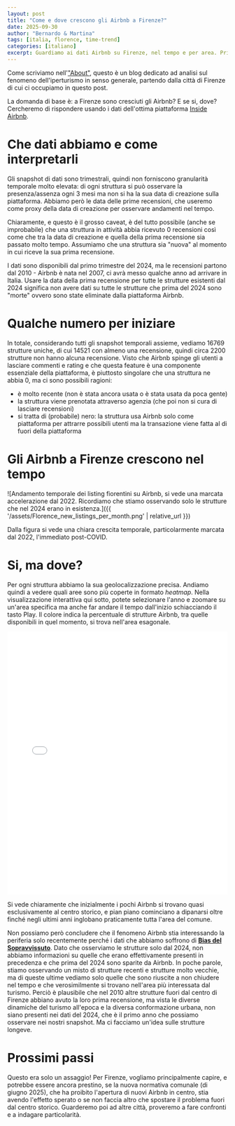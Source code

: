 ```yaml
---
layout: post
title: "Come e dove crescono gli Airbnb a Firenze?"
date: 2025-09-30
author: "Bernardo & Martina"
tags: [italia, florence, time-trend]
categories: [italiano]
excerpt: Guardiamo ai dati Airbnb su Firenze, nel tempo e per area. Prima parte, un'analisi per iniziare.
---
```


Come scriviamo nell'["About"](https://bernomone.github.io/citybreaking/about/), questo è un blog dedicato ad analisi sul fenomeno dell'iperturismo in senso generale, partendo dalla città di Firenze di cui ci occupiamo in questo post.

La domanda di base è: a Firenze sono cresciuti gli Airbnb? E se si, dove? 
Cercheremo di rispondere usando i dati dell'ottima piattaforma [Inside Airbnb](https://insideAirbnb.com/about/).

# Che dati abbiamo e come interpretarli

Gli snapshot di dati sono trimestrali, quindi non forniscono granularità temporale molto elevata: di ogni struttura si può osservare la presenza/assenza ogni 3 mesi ma non si ha la sua data di creazione sulla piattaforma. Abbiamo però le data delle prime recensioni, che useremo come proxy della data di creazione per osservare andamenti nel tempo.

Chiaramente, e questo è il grosso caveat, è del tutto possibile (anche se improbabile) che una struttura in attività abbia ricevuto 0 recensioni così come che tra la data di creazione e quella della prima recensione sia passato molto tempo. Assumiamo che una struttura sia "nuova" al momento in cui riceve la sua prima recensione.

I dati sono disponibili dal primo trimestre del 2024, ma le recensioni partono dal 2010 - Airbnb è nata nel 2007, ci avrà messo qualche anno ad arrivare in Italia. Usare la data della prima recensione per tutte le strutture esistenti dal 2024 significa non avere dati su tutte le strutture che prima del 2024 sono "morte" ovvero sono state eliminate dalla piattaforma Airbnb.

# Qualche numero per iniziare

In totale, considerando tutti gli snapshot temporali assieme, vediamo 16769 strutture uniche, di cui 14521 con almeno una recensione, quindi circa 2200 strutture non hanno alcuna recensione. Visto che Airbnb spinge gli utenti a lasciare commenti e rating e che questa feature è una componente essenziale della piattaforma, è piuttosto singolare che una struttura ne abbia 0, ma ci sono possibili ragioni:
* è molto recente (non è stata ancora usata o è stata usata da poca gente)
* la struttura viene prenotata attraverso agenzia (che poi non si cura di lasciare recensioni)
* si tratta di (probabile) nero: la struttura usa Airbnb solo come piattaforma per attrarre possibili utenti ma la transazione viene fatta al di fuori della piattaforma

# Gli Airbnb a Firenze crescono nel tempo

![Andamento temporale dei listing fiorentini su Airbnb, si vede una marcata accelerazione dal 2022. Ricordiamo che stiamo osservando solo le strutture che nel 2024 erano in esistenza.]({{ '/assets/Florence_new_listings_per_month.png' | relative_url }})

Dalla figura si vede una chiara crescita temporale, particolarmente marcata dal 2022, l'immediato post-COVID.

# Si, ma dove?

Per ogni struttura abbiamo la sua geolocalizzazione precisa. Andiamo quindi a vedere quali aree sono più coperte in formato *heatmap*. Nella visualizzazione interattiva qui sotto, potete selezionare l'anno e zoomare su un'area specifica ma anche far andare il tempo dall'inizio schiacciando il tasto Play. Il colore indica la percentuale di strutture Airbnb, tra quelle disponibili in quel momento, si trova nell'area esagonale.

<iframe src='{{ "/assets/listing_first_review.html" | relative_url }}' width='100%' height='600px' frameborder='0' alt=""></iframe> 

Si vede chiaramente che inizialmente i pochi Airbnb si trovano quasi esclusivamente al centro storico, e pian piano cominciano a dipanarsi oltre finché negli ultimi anni inglobano praticamente tutta l'area del comune.

Non possiamo però concludere che il fenomeno Airbnb stia interessando la periferia solo recentemente perché i dati che abbiamo soffrono di [**Bias del Sopravvissuto**](https://it.wikipedia.org/wiki/Survivorship_bias). Dato che osserviamo le strutture solo dal 2024, non abbiamo informazioni su quelle che erano effettivamente presenti in precedenza e che prima del 2024 sono sparite da Airbnb. 
In poche parole, stiamo osservando un misto di strutture recenti e strutture molto vecchie, ma di queste ultime vediamo solo quelle che sono riuscite a non chiudere nel tempo e che verosimilmente si trovano nell'area più interessata dal turismo. Perciò è plausibile che nel 2010 altre strutture fuori dal centro di Firenze abbiano avuto la loro prima recensione, ma vista le diverse dinamiche del turismo all'epoca e la diversa conformazione urbana, non siano presenti nei dati del 2024, che è il primo anno che possiamo osservare nei nostri snapshot.
Ma ci facciamo un'idea sulle strutture longeve. 

# Prossimi passi

Questo era solo un assaggio! Per Firenze, vogliamo principalmente capire, e potrebbe essere ancora prestino, se la nuova normativa comunale (di giugno 2025), che ha proibito l'apertura di nuovi Airbnb in centro, stia avendo l'effetto sperato o se non faccia altro che spostare il problema fuori dal centro storico. Guarderemo poi ad altre città, proveremo a fare confronti e a indagare particolarità.